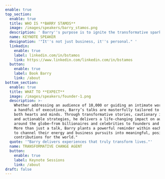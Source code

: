 ```yaml
---
enable: true
top_section:
  enable: true
  title: WHO IS **BARRY STAMOS**
  image: /images/speakers/barry_stamos.png
  description: ' Barry''s purpose is to ignite the transformative spark in others, so our collective light shines as bright as a Supernova. ⭐️ Street creds: 25+ year track record: Startup Founder (3 Exits: IPO/Unicorn), Tier 1 VC (EIR), Corporate Innovation Leader (Public company), & Management Consultant (Big 4). Barry is the CEO & Founder of Supernova (150+ exited founders) and former Chief Heart Officer & Co-founder of 1heart (Human accelerator), EIR at 500 Global (#1 VC in exits), Head of Investor Relations at Arora Project (Raised $125M; Exit to Republic), Global Head of Strategy & Innovation at Axiom (Built $318M business and exited for $2.3B all-cash deal), and Founder of INBOX/Responsys (IPO and Exit to Oracle for $1.6B). Barry has been hired as a speaker or consultant to 100+ Fortune 500 companies. Heart-led Leader. Speaker. Mentor. Community Builder. Lover. Father. Brother. Son. Friend. Global citizen.'
  name: KEYNOTE SPEAKER
  designation: '"It''s not just business, it''s personal." '
  linkedin:
    enable: true
    label: linkedin.com/in/bstamos
    link: https://www.linkedin.com/linkedin.com/in/bstamos
  button:
    enable: true
    label: Book Barry
    link: /about
bottom_section:
  enable: true
  title: WHAT TO **EXPECT**
  image: /images/speakers/founder-1.png
  description: >-
    Whether addressing an audience of 10,000 or guiding an intimate workshop for
    a handful of executives, Barry’s talks are masterfully tailored to inspire
    both hearts and minds. Through transformative stories, cautionary insights,
    and actionable strategies, he delivers a life-changing impact on audiences
    around the globe—from billionaires and celebrities to founders and leaders.
    More than just a talk, Barry plants a powerful reminder within each listener
    to channel their energy and business pursuits into meaningful, positive
    contributions for the world."
  quote: '"Barry delivers experiences that truly transform lives."'
  name: TRANSFORMATIVE CHANGE AGENT
  button:
    enable: true
    label: Keynote Sessions
    link: /about
draft: false
---
```

